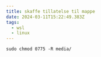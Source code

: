 ```yaml
---
title: skaffe tillatelse til mappe
date: 2024-03-11T15:22:49.383Z
tags:
  - wsl
  - linux
---
```

```
sudo chmod 0775 -R media/
```
